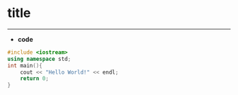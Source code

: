 
# title

---

- **code**

```cpp
#include <iostream>
using namespace std;
int main(){
    cout << "Hello World!" << endl;
    return 0;
}
```
